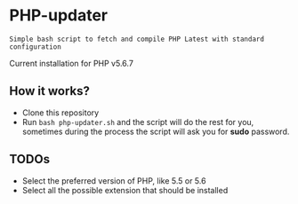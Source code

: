 # PHP-updater
    
    Simple bash script to fetch and compile PHP Latest with standard configuration
    
Current installation for PHP v5.6.7

## How it works?

* Clone this repository
* Run `bash php-updater.sh` and the script will do the rest for you, sometimes during the process the script will ask you for **sudo** password.

## TODOs

* Select the preferred version of PHP, like 5.5 or 5.6
* Select all the possible extension that should be installed
